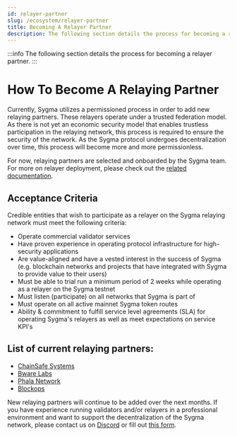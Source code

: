 ```yaml
---
id: relayer-partner
slug: /ecosystem/relayer-partner
title: Becoming A Relayer Partner
description: The following section details the process for becoming a relayer partner.
---
```


:::info
The following section details the process for becoming a relayer partner.
:::

# How To Become A Relaying Partner

Currently, Sygma utilizes a permissioned process in order to add new relaying partners. These relayers operate under a trusted federation model. As there is not yet an economic security model that enables trustless participation in the relaying network, this process is required to ensure the security of the network. As the Sygma protocol undergoes decentralization over time, this process will become more and more permissionless. 

For now, relaying partners are selected and onboarded by the Sygma team. For more on relayer deployment, please check out the [related documentation](https://github.com/sygmaprotocol/sygma-relayer-deployment).

## Acceptance Criteria
Credible entities that wish to participate as a relayer on the Sygma relaying network must meet the following criteria: 
- Operate commercial validator services
- Have proven experience in operating protocol infrastructure for high-security applications
- Are value-aligned and have a vested interest in the success of Sygma (e.g. blockchain networks and projects that have integrated with Sygma to provide value to their users)
- Must be able to trial run a minimum period of 2 weeks while operating as a relayer on the Sygma testnet 
- Must listen (participate) on all networks that Sygma is part of
- Must operate on all active mainnet Sygma token routes
- Ability & commitment to fulfill service level agreements (SLA) for operating Sygma's relayers as well as meet expectations on service KPI's

## List of current relaying partners:

- [ChainSafe Systems](https://chainsafe.io)
- [Bware Labs](https://bwarelabs.com/)
- [Phala Network](https://phala.network/)
- [Blockops](https://www.blockops.network/) 

New relaying partners will continue to be added over the next months. If you have experience running validators and/or relayers in a professional environment and want to support the decentralization of the Sygma network, please contact us on [Discord](https://discord.gg/Qdf6GyNB5J) or fill out [this form](https://share.hsforms.com/1K4-T_yaKSp6F06FGk4wsSgnmy2x).
